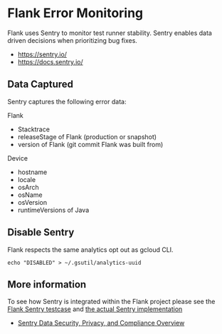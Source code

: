 # Flank Error Monitoring

Flank uses Sentry to monitor test runner stability. Sentry enables data driven decisions when prioritizing bug fixes.

- https://sentry.io/
- https://docs.sentry.io/

## Data Captured

Sentry captures the following error data:

Flank
  - Stacktrace
  - releaseStage of Flank (production or snapshot)
  - version of Flank (git commit Flank was built from)

Device
  - hostname
  - locale
  - osArch
  - osName
  - osVersion
  - runtimeVersions of Java

## Disable Sentry

Flank respects the same analytics opt out as gcloud CLI.

`echo "DISABLED" > ~/.gsutil/analytics-uuid`

## More information

To see how Sentry is integrated within the Flank project please see the 
[Flank Sentry testcase](../test_runner/src/test/kotlin/ftl/util/FlankSentryInitHelperTest.kt) and 
[the actual Sentry implementation](../test_runner/src/main/kotlin/ftl/util/CrashReporter.kt)

- [Sentry Data Security, Privacy, and Compliance Overview](https://sentry.io/security/)
